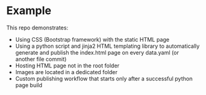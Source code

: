 # Example
This repo demonstrates:
- Using CSS (Bootstrap framework) with the static HTML page
- Using a python script and jinja2 HTML templating library to automatically generate and publish the index.html page on every data.yaml (or another file commit)
- Hosting HTML page not in the root folder
- Images are located in a dedicated folder
- Custom publishing workflow that starts only after a successful python page build
